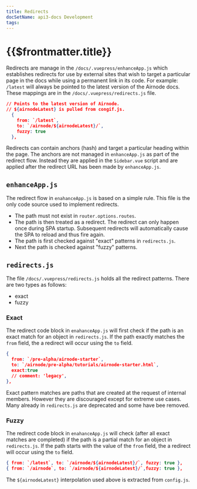 ```yaml
---
title: Redirects
docSetName: api3-docs Development
tags:
---
```


# {{$frontmatter.title}}

<TocHeader />
<TOC class="table-of-contents" :include-level="[2,3]" />

Redirects are manage in the `/docs/.vuepress/enhanceApp.js` which establishes
redirects for use by external sites that wish to target a particular page in the
docs while using a permanent link in its code. For example: `/latest` will
always be pointed to the latest version of the Airnode docs. These mappings are
in the `/docs/.vuepress/redirects.js` file.

```json
// Points to the latest version of Airnode.
// ${airnodeLatest} is pulled from congif.js.
  {
    from: `/latest`,
    to: `/airnode/${airnodeLatest}/`,
    fuzzy: true
  },
```

Redirects can contain anchors (hash) and target a particular heading within the
page. The anchors are not managed in `enhanceApp.js` as part of the redirect
flow. Instead they are applied in the `Sidebar.vue` script and are applied after
the redirect URL has been made by `enhanceApp.js`.

## `enhanceApp.js`

The redirect flow in `enahanceApp.js` is based on a simple rule. This file is
the only code source used to implement redirects.

- The path must not exist in `router.options.routes`.
- The path is then treated as a redirect. The redirect can only happen once
  during SPA startup. Subsequent redirects will automatically cause the SPA to
  reload and thus fire again.
- The path is first checked against "exact" patterns in `redirects.js`.
- Next the path is checked against "fuzzy" patterns.

## `redirects.js`

The file `/docs/.vuepress/redirects.js` holds all the redirect patterns. There
are two types as follows:

- exact
- fuzzy

### Exact

The redirect code block in `enahanceApp.js` will first check if the path is an
exact match for an object in `redirects.js`. If the path exactly matches the
`from` field, the a redirect will occur using the `to` field.

```json
{
  from: `/pre-alpha/airnode-starter`,
  to: `/airnode/pre-alpha/tutorials/airnode-starter.html`,
  exact:true
  // comment: 'legacy',
},
```

Exact pattern matches are paths that are created at the request of internal
members. However they are discouraged except for extreme use cases. Many already
in `redirects.js` are deprecated and some have bee removed.

### Fuzzy

The redirect code block in `enahanceApp.js` will check (after all exact matches
are completed) if the path is a partial match for an object in `redirects.js`.
If the path starts with the value of the `from` field, the a redirect will occur
using the `to` field.

```json
{ from: `/latest`, to: `/airnode/${airnodeLatest}/`, fuzzy: true },
{ from: `/airnode`, to: `/airnode/${airnodeLatest}/`,fuzzy: true },
```

The `${airnodeLatest}` interpolation used above is extracted from `config.js`.
